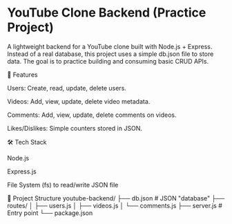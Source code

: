 # YouTube Clone Backend (Practice Project)

A lightweight backend for a YouTube clone built with Node.js + Express.
Instead of a real database, this project uses a simple db.json file to store data.
The goal is to practice building and consuming basic CRUD APIs.

📌 Features

Users: Create, read, update, delete users.

Videos: Add, view, update, delete video metadata.

Comments: Add, view, update, delete comments on videos.

Likes/Dislikes: Simple counters stored in JSON.

🛠️ Tech Stack

Node.js

Express.js

File System (fs) to read/write JSON file

📂 Project Structure
youtube-backend/
├── db.json          # JSON "database"
├── routes/
│   ├── users.js
│   ├── videos.js
│   └── comments.js
├── server.js        # Entry point
└── package.json

